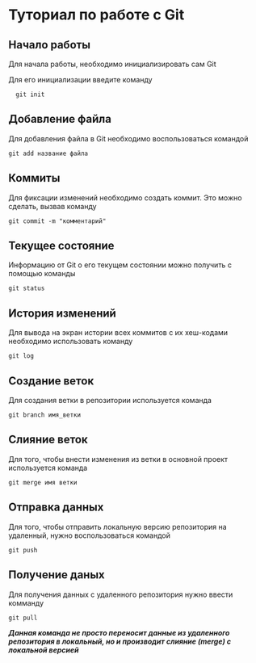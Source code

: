 # Туториал по работе с Git

## Начало работы

Для начала работы, необходимо инициализировать сам Git

Для его инициализации введите команду 

```fix
  git init
```

## Добавление файла

Для добавления файла в Git необходимо воспользоваться командой 

```fix
git add название файла
```

## Коммиты

Для фиксации изменений необходимо создать коммит. Это можно сделать, вызвав команду 

```fix
git commit -m "комментарий"
```

## Текущее состояние

Информацию от Git о его текущем состоянии можно получить с помощью команды

```fix
git status
```
## История изменений

Для вывода на экран истории всех коммитов с их хеш-кодами необходимо использовать команду 

```fix
git log
```

## Создание веток

Для создания ветки в репозитории используется команда 

```fix
git branch имя_ветки
```

## Слияние веток

Для того, чтобы внести изменения из ветки в основной проект используется команда 

```fix
git merge имя ветки
```

## Отправка данных 

Для того, чтобы отправить локальную версию репозитория на удаленный, нужно воспользоваться командой

```fix
git push
```

## Получение даных 

Для получения данных с удаленного репозитория нужно ввести комманду 

```fix
git pull
```

_**Данная команда не просто переносит данные из удаленного репозитория в локальный, но и производит слияние (merge) с локальной версией**_